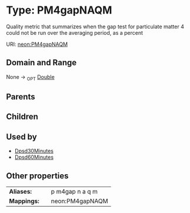
# Type: PM4gapNAQM


Quality metric that summarizes when the gap test for particulate matter 4 could not be run over the averaging period, as a percent

URI: [neon:PM4gapNAQM](https://data.neonscience.org/PM4gapNAQM)


## Domain and Range

None ->  <sub>OPT</sub> [Double](types/Double.md)

## Parents


## Children


## Used by

 * [Dpsd30Minutes](Dpsd30Minutes.md)
 * [Dpsd60Minutes](Dpsd60Minutes.md)

## Other properties

|  |  |  |
| --- | --- | --- |
| **Aliases:** | | p m4gap n a q m |
| **Mappings:** | | neon:PM4gapNAQM |

